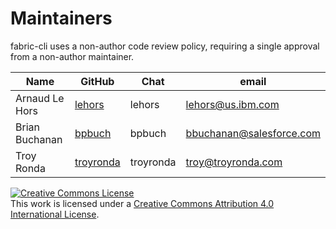Maintainers
===========

fabric-cli uses a non-author code review policy, requiring a single approval from a non-author maintainer.

| Name | GitHub | Chat | email |
|------|--------|------|-------|
| Arnaud Le Hors | [lehors](https://github.com/lehors) | lehors | <lehors@us.ibm.com> |
| Brian Buchanan | [bpbuch](https://github.com/bpbuch) | bpbuch | <bbuchanan@salesforce.com> |
| Troy Ronda | [troyronda](https://github.com/troyronda) | troyronda | <troy@troyronda.com> |


<a rel="license" href="http://creativecommons.org/licenses/by/4.0/"><img alt="Creative Commons License" style="border-width:0" src="https://i.creativecommons.org/l/by/4.0/88x31.png" /></a><br />This work is licensed under a <a rel="license" href="http://creativecommons.org/licenses/by/4.0/">Creative Commons Attribution 4.0 International License</a>.
